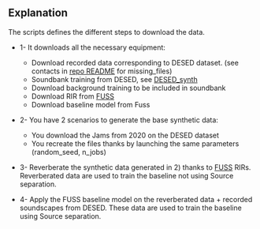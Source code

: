 ## Explanation

The scripts defines the different steps to download the data.

- 1- It downloads all the necessary equipment:
	- Download recorded data corresponding to DESED dataset. (see contacts in [repo README][readme_repo] for missing_files)
	- Soundbank training from DESED, see [DESED_synth][desed_synth]
	- Download background training to be included in soundbank
	- Download RIR from [FUSS]
	- Download baseline model from Fuss

- 2- You have 2 scenarios to generate the base synthetic data:
	- You download the Jams from 2020 on the DESED dataset
	- You recreate the files thanks by launching the same parameters (random_seed, n_jobs)

- 3- Reverberate the synthetic data generated in 2) thanks to [FUSS] RIRs.
Reverberated data are used to train the baseline not using Source separation.

- 4- Apply the FUSS baseline model on the reverberated data + recorded soundscapes from DESED.
These data are used to train the baseline using Source separation.


[desed_synth]: https://zenodo.org/record/3702397
[desed_repo]: https://github.com/turpaultn/DESED
[desed_website]: https://project.inria.fr/desed/dcase-challenge/dcase-2020-task-4/
[FUSS]: https://zenodo.org/record/3694384/

[readme_repo]: ../README.md